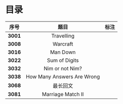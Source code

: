 # 目录

| 序号 | 题目 | 标注 |
| :-: | :-: | :-: |
| **3001** | Travelling |  |
| **3008** | Warcraft |  |
| **3016** | Man Down |  |
| **3022** | Sum of Digits |  |
| **3032** | Nim or not Nim? |  |
| **3038** | How Many Answers Are Wrong |  |
| **3068** | 最长回文 |  |
| **3081** | Marriage Match II |  |
